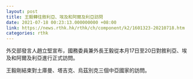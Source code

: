 ```yaml
---
layout: post
title: 王毅轉往敘利亞、埃及和阿爾及利亞訪問
date: 2021-07-18 00:23:13.000000000 +08:00
link: https://news.rthk.hk/rthk/ch/component/k2/1601323-20210718.htm
categories: rthk
---
```


外交部發言人趙立堅宣布，國務委員兼外長王毅從本月17日至20日對敘利亞、埃及和阿爾及利亞進行正式訪問。

王毅剛結束對土庫曼、塔吉克、烏茲別克三個中亞國家的訪問。
